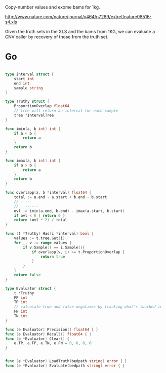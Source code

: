 Copy-number values and exome bams for 1kg.

http://www.nature.com/nature/journal/v464/n7289/extref/nature08516-s4.xls

Given the truth sets in the XLS and the bams from 1KG, we can evaluate a CNV caller by recovery of those from the truth
set.

Go
==

```Go

type interval struct {
    start int
    end int
    sample string
}

type Truthy struct {
    ProportionOverlap float64
    // tree will return an interval for each sample
    tree *IntervalTree
}

func imin(a, b int) int {
    if a < b {
        return a
    }
    return b
}

func imax(a, b int) int {
    if a > b {
        return a
    }
    return b
}

func overlapp(a, b *interval) float64 {
    total := a.end - a.start + b.end - b.start
    // -----
    //   ------
    ovl := imin(a.end, b.end) - imax(a.start, b.start)
    if ovl < 0 { return 0 }
    return (ovl * 2) / total
}

func (t *Truthy) Has(i *interval) bool {
    values := t.tree.Get(i)
    for _, v := range values {
        if v.Sample() == i.Sample(){
            if overlapp(v, i) >= t.ProportionOverlap {
                return true
            }
        }
    }
    return false
}

type Evaluator struct {
    t *Truthy
    FP int
    TP int
    // calculate true and false negatives by tracking what's touched in the tree.
    FN int
    TN int
}

func (e Evaluator) Precision() float64 { }
func (e Evaluator) Recall() float64 { }
func (e *Evaluator) Clear() {
    e.TP, e.FP, e.TN, e.FN = 0, 0, 0, 0
}


func (e *Evaluator) LoadTruth(bedpath string) error { }
func (e *Evaluator) Evaluate(bedpath string) error { }

```

